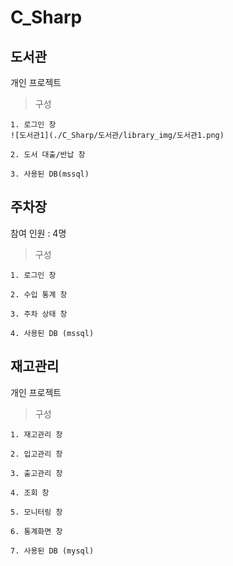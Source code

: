 # C_Sharp
## 도서관
개인 프로젝트
>구성
```
1. 로그인 창
![도서관1](./C_Sharp/도서관/library_img/도서관1.png)

2. 도서 대출/반납 창

3. 사용된 DB(mssql)

```

## 주차장
참여 인원 : 4명
>구성
```
1. 로그인 창

2. 수입 통계 창

3. 주차 상태 창

4. 사용된 DB (mssql)

```

## 재고관리
개인 프로젝트
>구성
```
1. 재고관리 창

2. 입고관리 창

3. 출고관리 창

4. 조회 창

5. 모니터링 창

6. 통계화면 창

7. 사용된 DB (mysql)

```
